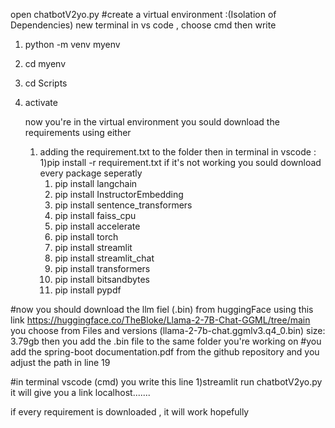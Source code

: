 open chatbotV2yo.py 
#create a virtual environment :(Isolation of Dependencies) 
new terminal in vs code , choose cmd 
then write 
1) python -m venv myenv
2) cd myenv
3) cd Scripts
4) activate

    now you're in the virtual environment you sould download the requirements
   using either
   1) adding the requirement.txt to the folder
      then in terminal in vscode :
      1)pip install -r requirement.txt
   if it's not working you sould download every package seperatly
       1) pip install langchain
       2) pip install InstructorEmbedding
       3)  pip install sentence_transformers
       4)  pip install faiss_cpu
       5)  pip install accelerate
       6)  pip install torch
       7)  pip install streamlit
       8)  pip install streamlit_chat
       9)  pip install transformers
       10)  pip install bitsandbytes
       11)  pip install pypdf
     
  #now you should download the llm fiel (.bin) from huggingFace using this link https://huggingface.co/TheBloke/Llama-2-7B-Chat-GGML/tree/main 
  you choose from Files and versions (llama-2-7b-chat.ggmlv3.q4_0.bin) size: 3.79gb 
  then you add the .bin file to  the same folder you're working on 
  #you add the spring-boot documentation.pdf from the github repository and you adjust the path in line 19 

  #in terminal vscode (cmd) you write this line 
        1)streamlit run chatbotV2yo.py 
  it will give you a link localhost....... 

  
  if every requirement is downloaded , it will work hopefully 
